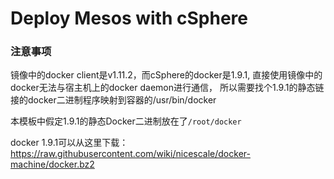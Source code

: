 # Deploy Mesos with cSphere
### 注意事项
镜像中的docker client是v1.11.2，而cSphere的docker是1.9.1,
直接使用镜像中的docker无法与宿主机上的docker daemon进行通信，
所以需要找个1.9.1的静态链接的docker二进制程序映射到容器的/usr/bin/docker

本模板中假定1.9.1的静态Docker二进制放在了`/root/docker`

docker 1.9.1可以从这里下载： https://raw.githubusercontent.com/wiki/nicescale/docker-machine/docker.bz2
